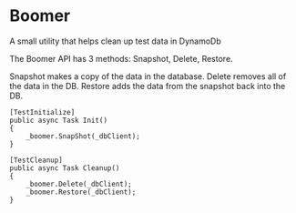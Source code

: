 # Boomer
A small utility that helps clean up test data in DynamoDb

The Boomer API has 3 methods: Snapshot, Delete, Restore.

Snapshot makes a copy of the data in the database.
Delete removes all of the data in the DB.
Restore adds the data from the snapshot back into the DB.

```
[TestInitialize]
public async Task Init()
{
    _boomer.SnapShot(_dbClient);
}

[TestCleanup]
public async Task Cleanup()
{
    _boomer.Delete(_dbClient);
    _boomer.Restore(_dbClient);
}
```
